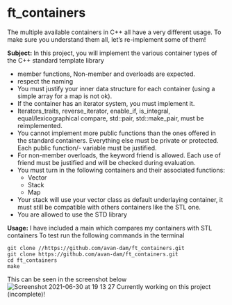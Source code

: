 # ft_containers

The multiple available containers in C++ all have a very different usage. 
To make sure you understand them all, let’s re-implement some of them!


**Subject:**
In this project, you will implement the various container types of the C++ standard template library
- member functions, Non-member and overloads are expected.
- respect the naming
- You must justify your inner data structure for each container (using a simple array for a map is not ok).
- If the container has an iterator system, you must implement it. 
- Iterators_traits, reverse_iterator, enable_if, is_integral, equal/lexicographical compare, std::pair, std::make_pair, must be reimplemented.
- You cannot implement more public functions than the ones offered in the standard containers. Everything else must be private or protected. Each public function/- variable must be justified.
- For non-member overloads, the keyword friend is allowed. Each use of friend must be justified and will be checked during evaluation.
- You must turn in the following containers and their associated functions:
  - Vector
  - Stack
  - Map
- Your stack will use your vector class as default underlaying container, it must still be compatible with others containers like the STL one.
- You are allowed to use the STD library

**Usage:**
I have included a main which compares my containers with STL containers
To test run the following commands in the terminal

```
git clone //https://github.com/avan-dam/ft_containers.git
git clone https://github.com/avan-dam/ft_containers.git
cd ft_containers
make
```
This can be seen in the screenshot below
![Screenshot 2021-06-30 at 19 13 27](https://user-images.githubusercontent.com/61982496/124003480-47c1a080-d9d7-11eb-9ebe-c6aa65a9beb9.png)
Currently working on this project (incomplete)! 
